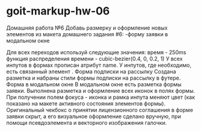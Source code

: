 # goit-markup-hw-06

Домашняя работа №6
Добавь размерку и оформление новых элементов из макета домашнего задания #6:
-форму заявки в модальном окне

Для всех переходов используй следующие значения:
время - 250ms
функция распределения времени - cubic-bezier(0.4, 0, 0.2, 1)
У всех инпутов в формах прописан атрибут name.
У инпутов, где необходимо, есть связанный элемент <label>.
Форма подписки на рассылку
Создана разметка и набраны стили формы подписки на рассылку в футере.
Форма в модальном окне
В модальном окне есть разметка формы заявки.
Выполнена разметка и оформление всех иконок в полях формы.
При получении полем фокуса - иконка и рамка инпута меняют цвет (как показано на макете активного состояния элементов формы).
Оригинальный чекбокс о принятии лицензионного соглашения в форме заявки скрыт, а его визуальное оформление сделано вручную, при помощи псевдоэлемента и векторного изображения галочки.
